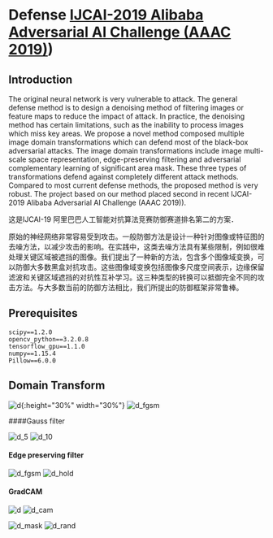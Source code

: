 # Defense [IJCAI-2019 Alibaba Adversarial AI Challenge (AAAC 2019)](https://tianchi.aliyun.com/markets/tianchi/ijcai2019))

## Introduction

 The original neural network is very vulnerable to attack. The general defense method is to design a denoising method of filtering images or feature maps to reduce the impact of attack. In practice, the denoising method has certain limitations, such as the inability to process images which miss key areas. We propose a novel method composed multiple image domain transformations which can defend most of the black-box adversarial attacks. The image domain transformations include image multi-scale space representation, edge-preserving filtering and adversarial complementary learning of significant area mask. These three types of transformations defend against completely different attack methods. Compared to most current defense methods, the proposed method is very robust. The project based on our method placed second in recent IJCAI-2019 Alibaba Adversarial AI Challenge (AAAC 2019)).



这是IJCAI-19 阿里巴巴人工智能对抗算法竞赛防御赛道排名第二的方案．

原始的神经网络非常容易受到攻击。一般防御方法是设计一种针对图像或特征图的去噪方法，以减少攻击的影响。在实践中，这类去噪方法具有某些限制，例如很难处理关键区域被遮挡的图像。我们提出了一种新的方法，包含多个图像域变换，可以防御大多数黑盒对抗攻击。这些图像域变换包括图像多尺度空间表示，边缘保留滤波和关键区域遮挡的对抗性互补学习。这三种类型的转换可以抵御完全不同的攻击方法。与大多数当前的防御方法相比，我们所提出的防御框架非常鲁棒。



## Prerequisites

~~~
scipy==1.2.0
opencv_python==3.2.0.8
tensorflow_gpu==1.1.0
numpy==1.15.4
Pillow==6.0.0
~~~



## Domain Transform

![d](./images/d.png){:height="30%" width="30%"} ![d_fgsm](./images/d_fgsm.png) 



####Gauss filter

![d_5](./images/d_5.png) ![d_10](./images/d_10.png) 

#### Edge preserving filter

![d_fgsm](./images/d_fgsm.png)  ![d_hold](./images/d_hold.png)

#### GradCAM 

![d](./images/d.png) ![d_cam](./images/d_cam.png) 

![d_mask](./images/d_mask.png) ![d_rand](./images/d_rand.png)